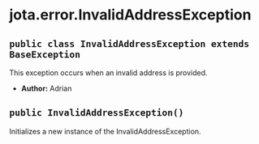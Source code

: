 # jota.error.InvalidAddressException

## `public class InvalidAddressException extends BaseException`

This exception occurs when an invalid address is provided.

 * **Author:** Adrian

## `public InvalidAddressException()`

Initializes a new instance of the InvalidAddressException.
